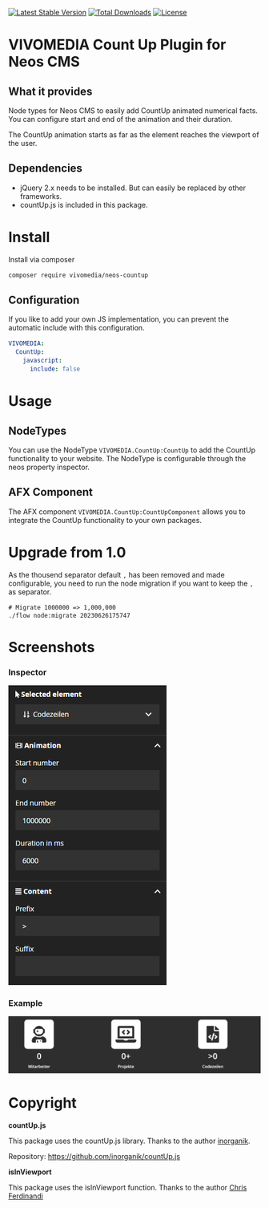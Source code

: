 [![Latest Stable Version](https://poser.pugx.org/vivomedia/neos-countup/v/stable)](https://packagist.org/packages/vivomedia/neos-countup)
[![Total Downloads](https://poser.pugx.org/vivomedia/neos-countup/downloads)](https://packagist.org/packages/vivomedia/neos-countup)
[![License](https://poser.pugx.org/vivomedia/neos-countup/license)](https://packagist.org/packages/vivomedia/neos-countup)

# VIVOMEDIA Count Up Plugin for Neos CMS

## What it provides
Node types for Neos CMS to easily add CountUp animated numerical facts. You can configure start and end of the animation and their duration.

The CountUp animation starts as far as the element reaches the viewport of the user.

## Dependencies
* jQuery 2.x needs to be installed. But can easily be replaced by other frameworks. 
* countUp.js is included in this package. 

# Install
Install via composer
```bash
composer require vivomedia/neos-countup
```

## Configuration

If you like to add your own JS implementation, you can prevent the automatic include with this configuration. 

```yaml
VIVOMEDIA:
  CountUp:
    javascript:
      include: false
```

# Usage
## NodeTypes
You can use the NodeType `VIVOMEDIA.CountUp:CountUp` to add the CountUp functionality to your website. The NodeType is configurable through the neos property inspector. 

## AFX Component
The AFX component `VIVOMEDIA.CountUp:CountUpComponent` allows you to integrate the CountUp functionality to your own packages.


# Upgrade from 1.0
As the thousend separator default `,` has been removed and made configurable, you need to run the node migration if you want to keep the `,` as separator.
```
# Migrate 1000000 => 1,000,000
./flow node:migrate 20230626175747
```


# Screenshots
### Inspector 
![Inspector](./Documentation/inspector.png "Neos CMS Inspector")


### Example 
![Inspector](./Documentation/countup.gif "Neos CMS Inspector")



# Copyright

**countUp.js**

This package uses the countUp.js library. Thanks to the author [inorganik](https://github.com/inorganik).  

Repository: https://github.com/inorganik/countUp.js

**isInViewport**

This package uses the isInViewport function. Thanks to the author [Chris Ferdinandi](https://gomakethings.com)

